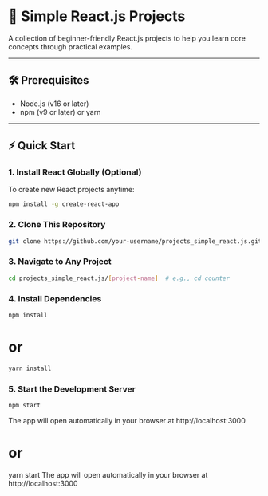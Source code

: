 # 🚀 Simple React.js Projects  

A collection of beginner-friendly React.js projects to help you learn core concepts through practical examples.  

---

## 🛠️ Prerequisites  
- Node.js (v16 or later)  
- npm (v9 or later) or yarn  

---

## ⚡ Quick Start  

### 1. Install React Globally (Optional)  
To create new React projects anytime:  
```bash
npm install -g create-react-app
```

### 2. Clone This Repository
```bash
git clone https://github.com/your-username/projects_simple_react.js.git
```

### 3. Navigate to Any Project
```bash
cd projects_simple_react.js/[project-name]  # e.g., cd counter
```

### 4. Install Dependencies
```bash
npm install
```
# or
```bash
yarn install
```

### 5. Start the Development Server
```bash
npm start
```

The app will open automatically in your browser at http://localhost:3000
# or
yarn start
The app will open automatically in your browser at http://localhost:3000
